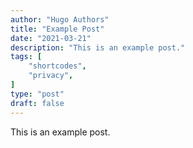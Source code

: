 ```yaml
---
author: "Hugo Authors"
title: "Example Post"
date: "2021-03-21"
description: "This is an example post."
tags: [
    "shortcodes",
    "privacy",
]
type: "post"
draft: false
---
```


This is an example post.
